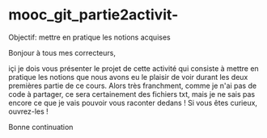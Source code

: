 # mooc_git_partie2activit-
Objectif: mettre en pratique les notions acquises

Bonjour à tous mes correcteurs,

içi je dois vous présenter le projet de cette activité qui consiste à mettre en pratique les notions que nous avons eu le plaisir de voir durant les deux premières partie de ce cours.
Alors très franchment, comme je n'ai pas de code à partager, ce sera certainement des fichiers txt, mais je ne sais pas encore ce que je vais pouvoir vous raconter dedans ! 
Si vous êtes curieux, ouvrez-les !

Bonne continuation
